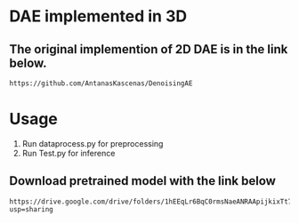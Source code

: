 # DAE implemented in 3D
## The original implemention of 2D DAE is in the link below.
```bash
https://github.com/AntanasKascenas/DenoisingAE
```
# Usage
1. Run dataprocess.py for preprocessing
2. Run Test.py for inference

## Download pretrained model with the link below
    https://drive.google.com/drive/folders/1hEEqLr6BqC0rmsNaeANRAApijkixTt79?usp=sharing
